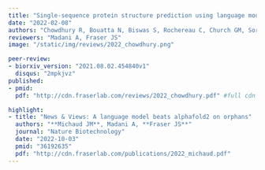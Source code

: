 ```yaml
---
title: "Single-sequence protein structure prediction using language models from deep learning"
date: "2022-02-08"
authors: "Chowdhury R, Bouatta N, Biswas S, Rochereau C, Church GM, Sorger PK, and AlQuraishi M"
reviewers: "Madani A, Fraser JS"
image: "/static/img/reviews/2022_chowdhury.png"

peer-review:
- biorxiv_version: "2021.08.02.454840v1"
  disqus: "2mpkjvz"
published:
- pmid:
  pdf: "http://cdn.fraserlab.com/reviews/2022_chowdhury.pdf" #full cdn link

highlight:
- title: "News & Views: A language model beats alphafold2 on orphans"
  authors: "**Michaud JM**, Madani A, **Fraser JS**"
  journal: "Nature Biotechnology"
  date: "2022-10-03"
  pmid: "36192635"
  pdf: "http://cdn.fraserlab.com/publications/2022_michaud.pdf"
---
```

